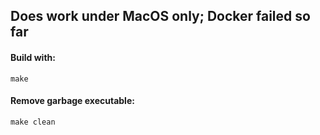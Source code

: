 ## Does work under MacOS only; Docker failed so far

#### Build with:
`make`

#### Remove garbage executable:
`make clean`